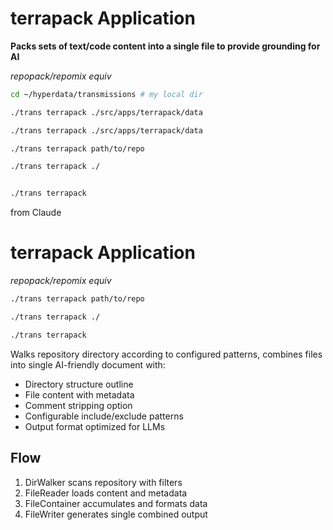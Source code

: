 # terrapack Application

**Packs sets of text/code content into a single file to provide grounding for AI**

_repopack/repomix equiv_

```sh
cd ~/hyperdata/transmissions # my local dir

./trans terrapack ./src/apps/terrapack/data

./trans terrapack ./src/apps/terrapack/data

./trans terrapack path/to/repo

./trans terrapack ./


./trans terrapack
```

from Claude

# terrapack Application

_repopack/repomix equiv_

```sh
./trans terrapack path/to/repo

./trans terrapack ./

./trans terrapack
```

Walks repository directory according to configured patterns, combines files into single AI-friendly document with:

- Directory structure outline
- File content with metadata
- Comment stripping option
- Configurable include/exclude patterns
- Output format optimized for LLMs

## Flow

1. DirWalker scans repository with filters
2. FileReader loads content and metadata
3. FileContainer accumulates and formats data
4. FileWriter generates single combined output
